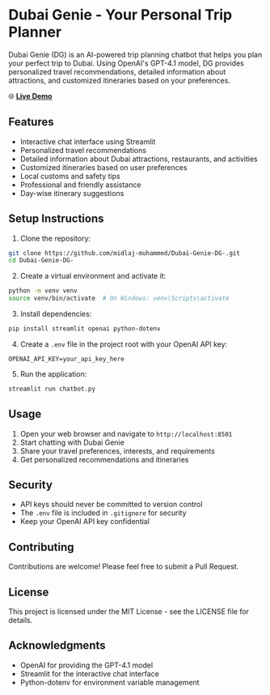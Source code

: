 # Dubai Genie - Your Personal Trip Planner

Dubai Genie (DG) is an AI-powered trip planning chatbot that helps you plan your perfect trip to Dubai. Using OpenAI's GPT-4.1 model, DG provides personalized travel recommendations, detailed information about attractions, and customized itineraries based on your preferences.

🌐 **[Live Demo](https://dubaigenie.streamlit.app/)**

## Features

- Interactive chat interface using Streamlit
- Personalized travel recommendations
- Detailed information about Dubai attractions, restaurants, and activities
- Customized itineraries based on user preferences
- Local customs and safety tips
- Professional and friendly assistance
- Day-wise itinerary suggestions

## Setup Instructions

1. Clone the repository:
```bash
git clone https://github.com/midlaj-muhammed/Dubai-Genie-DG-.git
cd Dubai-Genie-DG-
```

2. Create a virtual environment and activate it:
```bash
python -m venv venv
source venv/bin/activate  # On Windows: venv\Scripts\activate
```

3. Install dependencies:
```bash
pip install streamlit openai python-dotenv
```

4. Create a `.env` file in the project root with your OpenAI API key:
```
OPENAI_API_KEY=your_api_key_here
```

5. Run the application:
```bash
streamlit run chatbot.py
```

## Usage

1. Open your web browser and navigate to `http://localhost:8501`
2. Start chatting with Dubai Genie
3. Share your travel preferences, interests, and requirements
4. Get personalized recommendations and itineraries

## Security

- API keys should never be committed to version control
- The `.env` file is included in `.gitignore` for security
- Keep your OpenAI API key confidential

## Contributing

Contributions are welcome! Please feel free to submit a Pull Request.

## License

This project is licensed under the MIT License - see the LICENSE file for details.

## Acknowledgments

- OpenAI for providing the GPT-4.1 model
- Streamlit for the interactive chat interface
- Python-dotenv for environment variable management
